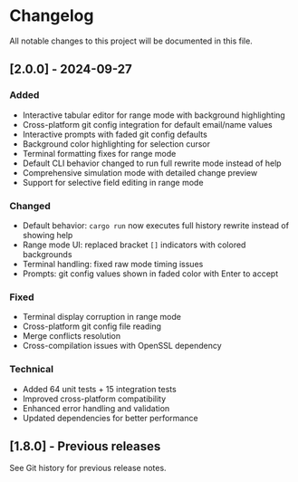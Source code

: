 # Changelog

All notable changes to this project will be documented in this file.

## [2.0.0] - 2024-09-27

### Added
- Interactive tabular editor for range mode with background highlighting
- Cross-platform git config integration for default email/name values
- Interactive prompts with faded git config defaults
- Background color highlighting for selection cursor
- Terminal formatting fixes for range mode
- Default CLI behavior changed to run full rewrite mode instead of help
- Comprehensive simulation mode with detailed change preview
- Support for selective field editing in range mode

### Changed
- Default behavior: `cargo run` now executes full history rewrite instead of showing help
- Range mode UI: replaced bracket `[]` indicators with colored backgrounds
- Terminal handling: fixed raw mode timing issues
- Prompts: git config values shown in faded color with Enter to accept

### Fixed
- Terminal display corruption in range mode
- Cross-platform git config file reading
- Merge conflicts resolution
- Cross-compilation issues with OpenSSL dependency

### Technical
- Added 64 unit tests + 15 integration tests
- Improved cross-platform compatibility
- Enhanced error handling and validation
- Updated dependencies for better performance

## [1.8.0] - Previous releases
See Git history for previous release notes.
